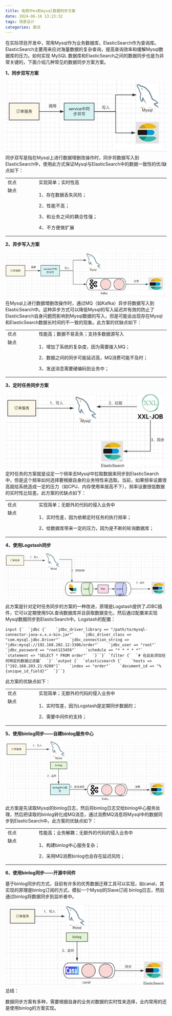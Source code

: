 ```yaml
---
title: 电商中es和mysql数据同步方案
date: 2024-06-16 13:23:32
tags: 场景设计
categories: 面试
---
```


在实际项目开发中，常用Mysql作为业务数据库，ElasticSearch作为查询库。ElasticSearch主要用来应对海量数据的复杂查询，提高查询效率和缓解Mysql数据库的压力。如何实现 MySQL 数据库和ElasticSearch之间的数据同步也是为非常关键的，下面介绍几种常见的数据同步方案方案。

**1、同步双写方案**

![](./2024/06/16/电商中es和mysql数据同步方案/1.png)
同步双写是指在Mysql上进行数据增删改操作时，同步将数据写入到ElasticSearch中，使用此方式保证Mysql与ElasticSearch中的数据一致性的优/缺点如下：

<table style="visibility: visible;"><tbody style="visibility: visible;"><tr style="visibility: visible;"><td width="90" valign="top" style="word-break: break-all; visibility: visible;">优点</td><td width="426" valign="top" style="word-break: break-all; visibility: visible;">实现简单；实时性高</td></tr><tr style="visibility: visible;"><td width="90" valign="top" style="word-break: break-all; visibility: visible;">缺点</td><td width="426" valign="top" style="word-break: break-all; visibility: visible;"><p style="visibility: visible;">1、存在数据丢失风险<span style="font-family: mp-quote, -apple-system-font, BlinkMacSystemFont, &quot;Helvetica Neue&quot;, &quot;PingFang SC&quot;, &quot;Hiragino Sans GB&quot;, &quot;Microsoft YaHei UI&quot;, &quot;Microsoft YaHei&quot;, Arial, sans-serif; font-size: var(--articleFontsize); letter-spacing: 0.034em; visibility: visible;">；</span></p><p><span style="font-family: mp-quote, -apple-system-font, BlinkMacSystemFont, &quot;Helvetica Neue&quot;, &quot;PingFang SC&quot;, &quot;Hiragino Sans GB&quot;, &quot;Microsoft YaHei UI&quot;, &quot;Microsoft YaHei&quot;, Arial, sans-serif;font-size: var(--articleFontsize);letter-spacing: 0.034em;">2、性能不高；</span></p><p><span style="font-family: mp-quote, -apple-system-font, BlinkMacSystemFont, &quot;Helvetica Neue&quot;, &quot;PingFang SC&quot;, &quot;Hiragino Sans GB&quot;, &quot;Microsoft YaHei UI&quot;, &quot;Microsoft YaHei&quot;, Arial, sans-serif;font-size: var(--articleFontsize);letter-spacing: 0.034em;"></span><span style="font-family: mp-quote, -apple-system-font, BlinkMacSystemFont, &quot;Helvetica Neue&quot;, &quot;PingFang SC&quot;, &quot;Hiragino Sans GB&quot;, &quot;Microsoft YaHei UI&quot;, &quot;Microsoft YaHei&quot;, Arial, sans-serif;font-size: var(--articleFontsize);letter-spacing: 0.034em;">3、和业务之间的耦合性强；</span></p><p><span style="font-family: mp-quote, -apple-system-font, BlinkMacSystemFont, &quot;Helvetica Neue&quot;, &quot;PingFang SC&quot;, &quot;Hiragino Sans GB&quot;, &quot;Microsoft YaHei UI&quot;, &quot;Microsoft YaHei&quot;, Arial, sans-serif;font-size: var(--articleFontsize);letter-spacing: 0.034em;"></span><span style="font-family: mp-quote, -apple-system-font, BlinkMacSystemFont, &quot;Helvetica Neue&quot;, &quot;PingFang SC&quot;, &quot;Hiragino Sans GB&quot;, &quot;Microsoft YaHei UI&quot;, &quot;Microsoft YaHei&quot;, Arial, sans-serif;font-size: var(--articleFontsize);letter-spacing: 0.034em;">4、不方便做扩展</span></p></td></tr></tbody></table>



**2、异步写入方案**

![](./2024/06/16/电商中es和mysql数据同步方案/2.png)
在Mysql上进行数据增删改操作时，通过MQ（如Kafka）异步将数据写入到ElasticSearch中。这种异步方式可以降低Mysql的写入延迟并有效的防止了ElasticSearch自身问题而影响到Mysql数据的写入，但是可能会出现存在Mysql和ElasticSearch数据长时间的不一致的现象。此方案的优缺点如下：

<table width="578"><tbody><tr><td width="90" valign="top" style="word-break: break-all;">优点</td><td width="426" valign="top" style="word-break: break-all;">性能高；数据不易丢失；支持多数据源写入<br></td></tr><tr><td width="90" valign="top" style="word-break: break-all;">缺点</td><td width="426" valign="top" style="word-break: break-all;"><p>1、增加了系统的复杂度，因为需要接入MQ；</p><p>2、数据之间的同步可能延迟高，MQ消费可能不及时；</p><p>3、发送消息需要硬编码到业务中；</p></td></tr></tbody></table>



**3、定时任务同步方案**

![](./2024/06/16/电商中es和mysql数据同步方案/3.png)
定时任务的方案就是设定一个频率去Mysql中拉取数据来同步到ElasticSearch中，但是这个频率如何选择要根据自身的业务特性来选取。当前，如果频率设置很高就给系统造成一定的压力（如CPU、内存使用率居高不下），频率设置很低数据的实时性比较差。此方案的优缺点如下：

<table width="578"><tbody><tr><td width="90" valign="top" style="word-break: break-all;">优点</td><td width="426" valign="top" style="word-break: break-all;">实现简单；无额外的代码的侵入业务中<br></td></tr><tr><td width="90" valign="top" style="word-break: break-all;">缺点</td><td width="426" valign="top" style="word-break: break-all;"><p>1、实时性差，因为依赖定时任务的执行频率；</p><p>2、给数据库带来一定的压力，因为是不断的轮询数据库；</p></td></tr></tbody></table>



**4、使用Logstash同步**

![](./2024/06/16/电商中es和mysql数据同步方案/4.png)
此方案是针对定时任务同步的方案的一种改进，原理是Logstash提供了JDBC插件，它可以定期使用SQL查询数据库并且获取数据变化，然后通过配置来实现Mysql数据同步到ElasticSearch中。Logstash的配置：

```
input {`  `jdbc {`    `jdbc_driver_library => "/path/to/mysql-connector-java-x.x.x-bin.jar"`    `jdbc_driver_class => "com.mysql.jdbc.Driver"`    `jdbc_connection_string => "jdbc:mysql://192.168.202.12:3306/order"`    `jdbc_user => "root"`    `jdbc_password => "root123456"`    `schedule => "* * * * *"`    `statement => "SELECT * FROM order"`  `}``}` `filter {`  `# 在此处添加任何特定的数据过滤器`  `}` `output {`  `elasticsearch {`    `hosts => ["192.168.203.21:9200"]`    `index => "order"`    `document_id => "%{unique_id_field}"`  `}``}
```

此方案的优缺点如下：

<table width="578"><tbody><tr><td width="90" valign="top" style="word-break: break-all;">优点</td><td width="426" valign="top" style="word-break: break-all;">实现简单；无额外的代码的侵入业务中<br></td></tr><tr><td width="90" valign="top" style="word-break: break-all;">缺点</td><td width="426" valign="top" style="word-break: break-all;"><p>1、实时性差，因为Logstash是定期同步数据的；</p><p>2、需要中间件的支持；</p></td></tr></tbody></table>



**5、使用binlog同步——自建binlog服务中心**

![](./2024/06/16/电商中es和mysql数据同步方案/5.png)
此方案是先读取Mysql的binlog日志，然后将binlog日志交给binlog中心服务处理，然后把读取的binlog转化成MQ消息，通过消费MQ消息将Mysql中的数据同步到ElasticSearch中。此方案的优缺点如下：

<table width="578"><tbody><tr><td width="90" valign="top" style="word-break: break-all;">优点</td><td width="426" valign="top" style="word-break: break-all;">性能高；业务解耦；无额外的代码的侵入业务中<br></td></tr><tr><td width="90" valign="top" style="word-break: break-all;">缺点</td><td width="426" valign="top" style="word-break: break-all;"><p>1、构建binlog中心服务复杂；</p><p>2、采用MQ消费binlog也会存在延迟风险；</p></td></tr></tbody></table>



**6、使用binlog同步——开源中间件**

基于binlog同步的方式，目前有许多的优秀数据迁移工具可以实现，如canal，其实现的原理是binlog订阅的方式，模拟一个Mysql的Slave订阅 binlog日志，然后通过binlog将数据同步到监听者中。

![](./2024/06/16/电商中es和mysql数据同步方案/6.png)
总结：

数据同步方案有多种，需要根据自身的业务对数据的实时性来选择，业内常用的还是使用binlog的方案实现。